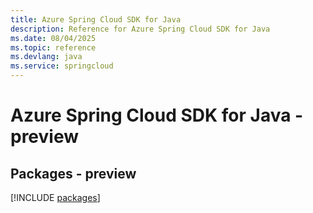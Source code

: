 ```yaml
---
title: Azure Spring Cloud SDK for Java
description: Reference for Azure Spring Cloud SDK for Java
ms.date: 08/04/2025
ms.topic: reference
ms.devlang: java
ms.service: springcloud
---
```

# Azure Spring Cloud SDK for Java - preview
## Packages - preview
[!INCLUDE [packages](spring-cloud-index.md)]
